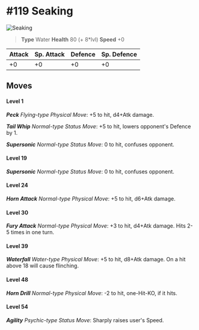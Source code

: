 # #119 Seaking


![Seaking](https://img.pokemondb.net/sprites/home/normal/1x/seaking.png)

> **Type** Water
> **Health** 80 (+ 8\*lvl)
> **Speed** +0

| Attack | Sp. Attack | Defence | Sp. Defence |
| ------ | ---------- | ------- | ----------- |
| +0 | +0 | +0 | +0 |

## Moves
#### Level 1

***Peck** Flying-type Physical Move*: +5 to hit, d4+Atk damage. 

***Tail Whip** Normal-type Status Move*: +5 to hit, lowers opponent's Defence by 1.

***Supersonic** Normal-type Status Move*: 0 to hit, confuses opponent.
#### Level 19

***Supersonic** Normal-type Status Move*: 0 to hit, confuses opponent.
#### Level 24

***Horn Attack** Normal-type Physical Move*: +5 to hit, d6+Atk damage. 
#### Level 30

***Fury Attack** Normal-type Physical Move*: +3 to hit, d4+Atk damage. Hits 2-5 times in one turn.
#### Level 39

***Waterfall** Water-type Physical Move*: +5 to hit, d8+Atk damage. On a hit above 18 will cause flinching.
#### Level 48

***Horn Drill** Normal-type Physical Move*: -2 to hit, one-Hit-KO, if it hits.
#### Level 54

***Agility** Psychic-type Status Move*: Sharply raises user's Speed.

